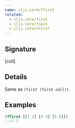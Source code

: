 ```yaml
---
name: cljs.core/ffirst
related:
  - cljs.core/first
  - cljs.core/fnext
  - cljs.core/nfirst
---
```


## Signature
[coll]


## Details

Same as `(first (first coll))`.


## Examples

```clj
(ffirst [[1 2] [3 4] [5 6]])
;;=> 1
```